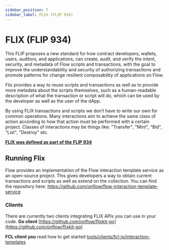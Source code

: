 ```yaml
---
sidebar_position: 7
sidebar_label: FLIX (FLIP 934)
---
```


# FLIX (FLIP 934)

This FLIP proposes a new standard for how contract developers, wallets, users, auditors, and applications, can create, audit, and verify the intent, security, and metadata of Flow scripts and transactions, with the goal to improve the understandability and security of authorizing transactions and promote patterns for change resilient composability of applications on Flow.

Flix provides a way to reuse scripts and transactions as well as to provide more metadata about the scripts themselves, such as a human-readable description of what the transaction or script will do, which can be used by the developer as well as the user of the dApp. 

By using FLIX transactions and scripts we don’t have to write our own for common operations. Many interactions aim to achieve the same class of action according to how that action must be performed with a certain project. Classes of interactions may be things like: "Transfer", "Mint", "Bid", "List", "Destroy" etc.

[**FLIX was defined as part of the FLIP 934**](https://github.com/onflow/flips/blob/main/application/20220503-interaction-templates.md)

## Running Flix

Flow provides an implementation of the Flow interaction template service as an open-source project. This gives developers a way to obtain current transactions and scripts as well as extend on the collection. You can find the repository here: https://github.com/onflow/flow-interaction-template-service

### Clients

There are currently two clients integrating FLIX APIs you can use in your code. 
**Go client** [https://github.com/onflow/flixkit-go](https://github.com/onflow/flixkit-go)

**FCL client you** read how to get started [tools/clients/fcl-js/interaction-templates](../tools/clients/fcl-js/interaction-templates.mdx)